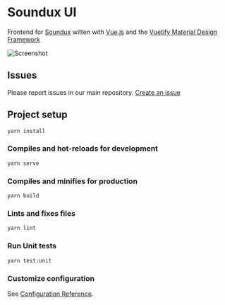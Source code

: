 # Soundux UI

Frontend for [Soundux](https://github.com/Soundux/Soundux) witten with [Vue.js](https://vuejs.org/) and the [Vuetify Material Design Framework](https://vuetifyjs.com/)

![Screenshot](https://raw.githubusercontent.com/Soundux/Soundux/master/assets/screenshots/1.png)

## Issues
Please report issues in our main repository. [Create an issue](https://github.com/Soundux/Soundux/issues/new/choose)

## Project setup
```
yarn install
```

### Compiles and hot-reloads for development
```
yarn serve
```

### Compiles and minifies for production
```
yarn build
```

### Lints and fixes files
```
yarn lint
```

### Run Unit tests
```
yarn test:unit
```

### Customize configuration
See [Configuration Reference](https://cli.vuejs.org/config/).
